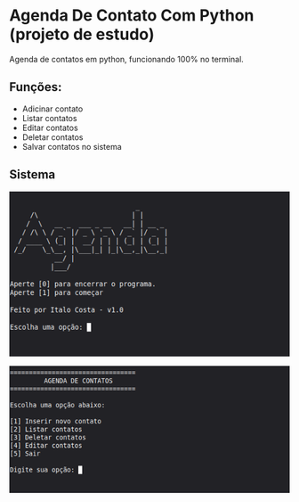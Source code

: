 # Agenda De Contato Com Python (projeto de estudo)
Agenda de contatos em python, funcionando 100% no terminal.

## Funções:
- Adicinar contato
- Listar contatos
- Editar contatos
- Deletar contatos
- Salvar contatos no sistema

## Sistema
![tela inicial](agenda.png)

![menu](menu-agenda.png)

